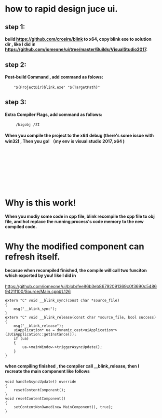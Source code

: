 
# how to rapid design juce ui.
## step 1: 
#### 	build  https://github.com/crosire/blink to x64, copy blink exe to solution dir , like I did in https://github.com/iomeone/ui/tree/master/Builds/VisualStudio2017.

## step 2: 
#### 	Post-build Command , add command as folows:
        "$(ProjectDir)blink.exe" "$(TargetPath)"
        
## step 3: 
#### 	Extra Compiler Flags, add command as follows:
         /bigobj /ZI 
         
#### 	When you compile the project to the x64 debug (there's some issue with win32) , Then you go!  （my env is visual studio 2017, x64 )
   
<br/>
<br/>
<br/>
<br/>
<br/>
<br/>
<br/>

# Why is this work!

#### When you modiy some code in cpp file, blink recompile the cpp file to obj file, and hot replace the running process's code memory to the new compiled code.

# Why the modified component can refresh itself. 
#### becasue when recompiled finished, the compile will call two funciton which exported by you! like I did in 
https://github.com/iomeone/ui/blob/fee86b3eb86792091369c0f3690c54869421f100/Source/Main.cpp#L126
```
extern "C" void __blink_sync(const char *source_file)
{
	msg("__blink_sync");
}
extern "C" void __blink_release(const char *source_file, bool success)
{
	msg("__blink_release");
	uiApplication* ua = dynamic_cast<uiApplication*>(JUCEApplication::getInstance());
	if (ua)
	{
		ua->mainWindow->triggerAsyncUpdate();
	}
}
```
#### when compiling finished , the compiler call __blink_release, then I recreate the main component like follows
```
void handleAsyncUpdate() override
{
	resetContentComponent();
}
void resetContentComponent()
{
	setContentNonOwned(new MainComponent(), true);
}
```

